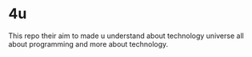 # 4u
This repo their aim to made u understand about technology universe all about programming and more about technology.
